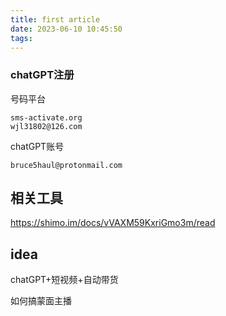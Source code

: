 ```yaml
---
title: first article
date: 2023-06-10 10:45:50
tags:
---
```


### chatGPT注册

号码平台

```
sms-activate.org 
wjl31802@126.com	
```



chatGPT账号

```
bruce5haul@protonmail.com
```



## 相关工具

https://shimo.im/docs/vVAXM59KxriGmo3m/read



## idea

chatGPT+短视频+自动带货

如何搞蒙面主播












